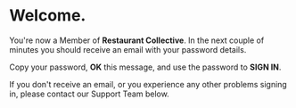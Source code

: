 

# Welcome.

You're now a Member of **Restaurant Collective**. In the next couple of minutes you should receive an email with 
your password details.  

Copy your password, **OK** this message, and use the password to **SIGN IN**.  

If you don't receive an email, or you experience any other problems signing in, please contact our Support Team below.



